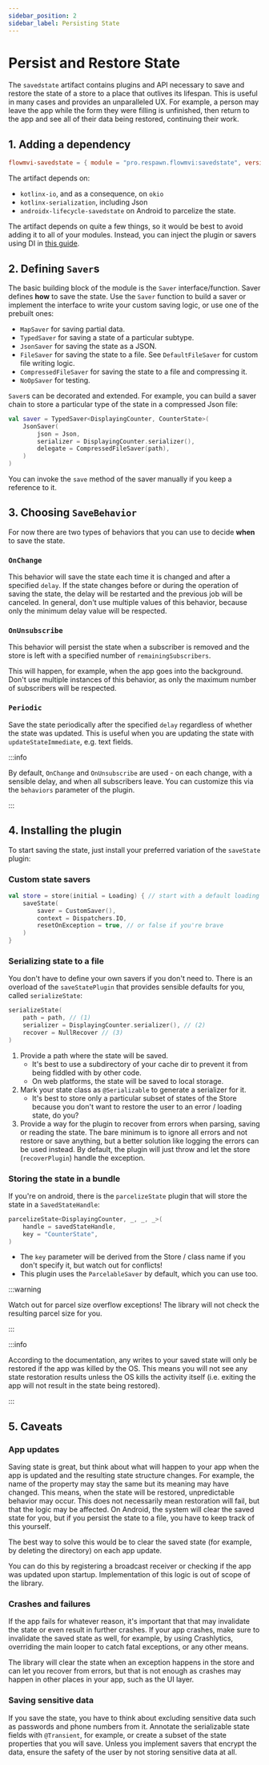 ```yaml
---
sidebar_position: 2
sidebar_label: Persisting State
---
```


# Persist and Restore State

The `savedstate` artifact contains plugins and API necessary to save and restore the state of a store to a place
that outlives its lifespan. This is useful in many cases and provides an unparalleled UX. For example, a person may
leave the app while the form they were filling is unfinished, then return to the app and see all of their data
being restored, continuing their work.

## 1. Adding a dependency

```toml
flowmvi-savedstate = { module = "pro.respawn.flowmvi:savedstate", version.ref = "flowmvi" }
```

The artifact depends on:

-   `kotlinx-io`, and as a consequence, on `okio`
-   `kotlinx-serialization`, including Json
-   `androidx-lifecycle-savedstate` on Android to parcelize the state.

The artifact depends on quite a few things, so it would be best to avoid adding it to all of your modules.
Instead, you can inject the plugin or savers using DI in [this guide](/misc/debugging.md).

## 2. Defining `Saver`s

The basic building block of the module is the `Saver` interface/function. Saver defines **how** to save the state.
Use the `Saver` function to build a saver or implement the
interface to write your custom saving logic, or use one of the prebuilt ones:

-   `MapSaver` for saving partial data.
-   `TypedSaver` for saving a state of a particular subtype.
-   `JsonSaver` for saving the state as a JSON.
-   `FileSaver` for saving the state to a file. See `DefaultFileSaver` for custom file writing logic.
-   `CompressedFileSaver` for saving the state to a file and compressing it.
-   `NoOpSaver` for testing.

`Saver`s can be decorated and extended. For example, you can build a saver chain to store a particular type of the state
in a compressed Json file:

```kotlin
val saver = TypedSaver<DisplayingCounter, CounterState>(
    JsonSaver(
        json = Json,
        serializer = DisplayingCounter.serializer(),
        delegate = CompressedFileSaver(path),
    )
)
```

You can invoke the `save` method of the saver manually if you keep a reference to it.

## 3. Choosing `SaveBehavior`

For now there are two types of behaviors that you can use to decide **when** to save the state.

### `OnChange`

This behavior will save the state each time it is changed and after a specified `delay`.
If the state changes before or during the operation of saving the state, the delay will be restarted and the previous
job will be canceled.
In general, don't use multiple values of this behavior, because only the minimum delay value will be respected.

### `OnUnsubscribe`

This behavior will persist the state when a subscriber is removed and the store is left with a specified number of
`remainingSubscribers`.

This will happen, for example, when the app goes into the background.
Don't use multiple instances of this behavior, as only the maximum number of subscribers will be respected.

### `Periodic`

Save the state periodically after the specified `delay` regardless of whether the state was updated.
This is useful when you are updating the state with `updateStateImmediate`, e.g. text fields.

:::info

By default, `OnChange` and `OnUnsubscribe` are used - on each change, with a sensible delay, and when all subscribers leave.
You can customize this via the `behaviors` parameter of the plugin.

:::

## 4. Installing the plugin

To start saving the state, just install your preferred variation of the `saveState` plugin:

### Custom state savers

```kotlin
val store = store(initial = Loading) { // start with a default loading value as we still need it
    saveState(
        saver = CustomSaver(),
        context = Dispatchers.IO,
        resetOnException = true, // or false if you're brave
    )
}
```

### Serializing state to a file

You don't have to define your own savers if you don't need to. There is an overload of the `saveStatePlugin` that
provides sensible defaults for you, called `serializeState`:

```kotlin
serializeState(
    path = path, // (1)
    serializer = DisplayingCounter.serializer(), // (2)
    recover = NullRecover // (3)
)
```

1. Provide a path where the state will be saved.
    - It's best to use a subdirectory of your cache dir to prevent it from being fiddled with by other code.
    - On web platforms, the state will be saved to local storage.
2. Mark your state class as `@Serializable` to generate a serializer for it.
    - It's best to store only a particular subset of states of the Store because you don't want to restore the user
      to an error / loading state, do you?
3. Provide a way for the plugin to recover from errors when parsing, saving or reading the state. The bare minimum
   is to ignore all errors and not restore or save anything, but a better solution like logging the errors can be used
   instead. By default, the plugin will just throw and let the store (`recoverPlugin`) handle the exception.

### Storing the state in a bundle

If you're on android, there is the `parcelizeState` plugin that will store the state in a `SavedStateHandle`:

```kotlin
parcelizeState<DisplayingCounter, _, _, _>(
    handle = savedStateHandle,
    key = "CounterState",
)
```

-   The `key` parameter will be derived from the Store / class name if you don't specify it, but watch out for conflicts!
-   This plugin uses the `ParcelableSaver` by default, which you can use too.

:::warning

Watch out for parcel size overflow exceptions! The library will not check the resulting parcel size for you.

:::

:::info

According to the documentation, any writes to your saved state will only be restored if the app
was killed by the OS. This means you will not see any state restoration results unless the OS kills the activity
itself (i.e. exiting the app will not result in the state being restored).

:::

## 5. Caveats

### App updates

Saving state is great, but think about what will happen to your app when the app is updated and the resulting state
structure changes. For example, the name of the property may stay the same but its meaning may have changed.
This means, when the state will be restored, unpredictable behavior may occur. This does not necessarily mean
restoration will fail, but that the logic may be affected. On Android, the system will clear the saved state for you,
but if you persist the state to a file, you have to keep track of this yourself.

The best way to solve this would be to clear the saved state (for example, by deleting the directory) on each app
update.

You can do this by registering a broadcast receiver or checking if the app was updated upon startup.
Implementation of this logic is out of scope of the library.

### Crashes and failures

If the app fails for whatever reason, it's important that that may invalidate the state or even result in further
crashes. If your app crashes, make sure to invalidate the saved state as well, for example, by using Crashlytics,
overriding the main looper to catch fatal exceptions, or any other means.

The library will clear the state when an exception happens in the store and can let you recover from errors, but
that is not enough as crashes may happen in other places in your app, such as the UI layer.

### Saving sensitive data

If you save the state, you have to think about excluding sensitive data such as passwords and phone numbers
from it. Annotate the serializable state fields with `@Transient`, for example, or create a subset of the
state properties that you will save.
Unless you implement savers that encrypt the data, ensure the safety of the user by not storing sensitive data at all.
